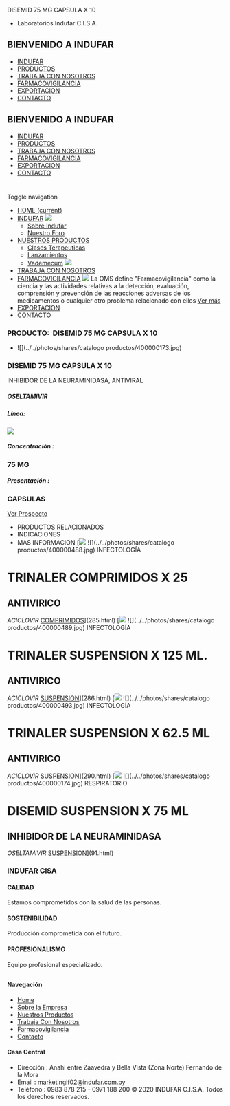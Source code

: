 DISEMID 75 MG CAPSULA X 10
- Laboratorios Indufar C.I.S.A.
## BIENVENIDO A INDUFAR
* [INDUFAR](90.html#)
* [PRODUCTOS](90.html#)
* [TRABAJA CON NOSOTROS](90.html#)
* [FARMACOVIGILANCIA](90.html#)
* [EXPORTACION](90.html#)
* [CONTACTO](90.html#)
## BIENVENIDO A INDUFAR
* [INDUFAR](../../index.html)
* [PRODUCTOS](../../productos.html)
* [TRABAJA CON NOSOTROS](../../trabaja_con_nosotros.html)
* [FARMACOVIGILANCIA](../../farmacovigilancia.html)
* [EXPORTACION](../../exportacion.html)
* [CONTACTO](../../contacto.html)
# 
Toggle navigation
* [HOME (current)](../../index.html)
* [INDUFAR](90.html#) 
  [![ ](../../photos/shares/Sistema/Menu/indufar_menul.jpg)](../../institucional.html)
  - [Sobre Indufar](../../institucional.html)
  - [Nuestro Foro](../../blog.html)
* [NUESTROS PRODUCTOS](90.html#) 
  - [Clases Terapeuticas](../clases_terapeuticas.html)
  - [Lanzamientos](../lanzamientos.html)
  - [Vademecum](../../productos.html)
  [![ ](../../photos/shares/Sistema/Menu/productos.png)](../../productos.html)
* [TRABAJA CON NOSOTROS](../../trabaja_con_nosotros.html)
* [FARMACOVIGILANCIA](90.html#) 
  [![ ](../../photos/shares/Sistema/Menu/TUBOS.png)](../../farmacovigilancia.html)
  La OMS define "Farmacovigilancia" como la ciencia y las actividades relativas a la detección, evaluación, comprensión y prevención de las reacciones adversas de los medicamentos o cualquier otro problema relacionado con ellos
  [Ver más](../../farmacovigilancia.html)
* [EXPORTACION](../../exportacion.html)
* [CONTACTO](../../contacto.html)
### PRODUCTO:  DISEMID 75 MG CAPSULA X 10
* ![](../../photos/shares/catalogo productos/400000173.jpg)
### **DISEMID 75 MG CAPSULA X 10**
INHIBIDOR DE LA NEURAMINIDASA, ANTIVIRAL
##### **OSELTAMIVIR**
##### **Línea:**
[![](../../photos/shares/Laboratorios/lab_indufar.png)](../linea/1.html)
##### **Concentración :**
### 75 MG
##### **Presentación :**
### CAPSULAS
[Ver Prospecto](https://www.indufar.com.py/files/shares/prospectos/400000173.pdf)
* PRODUCTOS RELACIONADOS
* INDICACIONES
* MAS INFORMACION
[![](../../photos/shares/Laboratorios/lab_indufar.png)
![](../../photos/shares/catalogo productos/400000488.jpg)
INFECTOLOGÍA
# TRINALER COMPRIMIDOS X 25
## ANTIVIRICO
*ACICLOVIR*
[COMPRIMIDOS](90.html#)](285.html)
[![](../../photos/shares/Laboratorios/lab_indufar.png)
![](../../photos/shares/catalogo productos/400000489.jpg)
INFECTOLOGÍA
# TRINALER SUSPENSION X 125 ML.
## ANTIVIRICO
*ACICLOVIR*
[SUSPENSION](90.html#)](286.html)
[![](../../photos/shares/Laboratorios/lab_indufar.png)
![](../../photos/shares/catalogo productos/400000493.jpg)
INFECTOLOGÍA
# TRINALER SUSPENSION X 62.5 ML
## ANTIVIRICO
*ACICLOVIR*
[SUSPENSION](90.html#)](290.html)
[![](../../photos/shares/Laboratorios/lab_indufar.png)
![](../../photos/shares/catalogo productos/400000174.jpg)
RESPIRATORIO
# DISEMID SUSPENSION X 75 ML
## INHIBIDOR DE LA NEURAMINIDASA
*OSELTAMIVIR*
[SUSPENSION](90.html#)](91.html)
### INDUFAR CISA
#### CALIDAD
Estamos comprometidos con la salud de las personas.
#### SOSTENIBILIDAD
Producción comprometida con el futuro.
#### PROFESIONALISMO
Equipo profesional especializado.
## 
#### Navegación
* [Home](../../index.html)
* [Sobre la Empresa](../../institucional.html)
* [Nuestros Productos](../../productos.html)
* [Trabaja Con Nosotros](../../trabaja_con_nosotros.html)
* [Farmacovigilancia](../../farmacovigilancia.html)
* [Contacto](../../contacto.html)
#### Casa Central
* Dirección : Anahi entre Zaavedra y Bella Vista (Zona Norte) Fernando de la Mora
* Email : [marketingif02@indufar.com.py](mailto:marketingif02@indufar.com.py)
* Teléfono : 0983 878 215 - 0971 188 200
© 2020 INDUFAR C.I.S.A. Todos los derechos reservados.